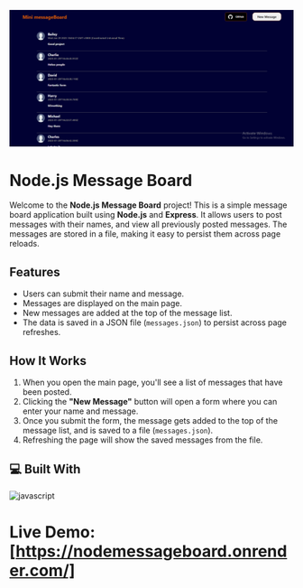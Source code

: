 ![Example Image](/screenshot.png)

# Node.js Message Board

Welcome to the **Node.js Message Board** project! This is a simple message board application built using **Node.js** and **Express**. It allows users to post messages with their names, and view all previously posted messages. The messages are stored in a file, making it easy to persist them across page reloads.

## Features

- Users can submit their name and message.
- Messages are displayed on the main page.
- New messages are added at the top of the message list.
- The data is saved in a JSON file (`messages.json`) to persist across page refreshes.

## How It Works

1. When you open the main page, you'll see a list of messages that have been posted.
2. Clicking the **"New Message"** button will open a form where you can enter your name and message.
3. Once you submit the form, the message gets added to the top of the message list, and is saved to a file (`messages.json`).
4. Refreshing the page will show the saved messages from the file.


## 💻 Built With
![javascript](https://skillicons.dev/icons?i=html,css,js,nodejs,express)

# Live Demo: [https://nodemessageboard.onrender.com/]
